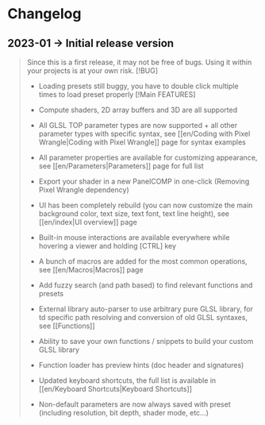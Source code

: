 # Changelog

## **2023-01** -> Initial release version

>
>
> Since this is a first release, it may not be free of bugs. Using it within your projects is at your own risk.
> [!BUG]
>
> - Loading presets still buggy, you have to double click multiple times to load preset properly
> [!Main FEATURES]
>
> - Compute shaders, 2D array buffers and 3D are all supported
> - All GLSL TOP parameter types are now supported + all other parameter types with specific syntax, see [[en/Coding with Pixel Wrangle|Coding with Pixel Wrangle]] page for syntax examples
> - All parameter properties are available for customizing appearance, see [[en/Parameters|Parameters]] page for full list
> - Export your shader in a new PanelCOMP in one-click (Removing Pixel Wrangle dependency)
> - UI has been completely rebuild (you can now customize the main background color, text size, text font, text line height), see [[en/index|UI overview]] page
> - Built-in mouse interactions are available everywhere while hovering a viewer and holding [CTRL] key
> - A bunch of macros are added for the most common operations, see [[en/Macros|Macros]] page
> - Add fuzzy search (and path based) to find relevant functions and presets
> - External library auto-parser to use arbitrary pure GLSL library, for td specific path resolving and conversion of old GLSL syntaxes, see [[Functions]]
> - Ability to save your own functions / snippets to build your custom GLSL library
> - Function loader has preview hints (doc header and signatures)
> - Updated keyboard shortcuts, the full list is available in [[en/Keyboard Shortcuts|Keyboard Shortcuts]]
> - Non-default parameters are now always saved with preset (including resolution, bit depth, shader mode, etc...)
